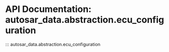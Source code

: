 # API Documentation: autosar_data.abstraction.ecu_configuration

::: autosar_data.abstraction.ecu_configuration
